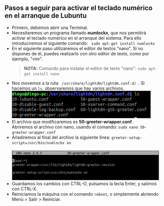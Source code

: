 <html lang="es">
<head>
    <meta charset="UTF-8">
    <meta name="description" content="Solución al lag en pantalla en Lubuntu">
    <meta name="keywords" content="lubuntu">
    <meta name="author" content="Juan Diego Mesa Álvarez";
</head>
<body>
<h2>Pasos a seguir para activar el teclado numérico en el arranque de Lubuntu</h2>
<ul>
  <li>Primero, debemos abrir una Terminal.</li>
  <li>Necesitaremos un programa llamado <strong>numlockx</strong>, que nos permitirá activar el teclado numérico 
  en el arranque del sistema. Para ello introduciremos el siguiente comando: <code> sudo apt-get install numlockx </code></li>
  <li>En el siguiente paso utilizaremos el editor de textos "nano". Si no dispones de él, puedes realizarlo con otro editor de 
  texto, como por ejemplo, "vim".</li>
   
   <blockquote>
    <p><strong>NOTA:</strong> Comando para instalar el editor de texto "nano": <code>sudo apt-get install nano </code></p>
   </blockquote>
  
  <li>Nos movemos a la ruta <code> /usr/share/lightdm/lightdm.conf.d/ </code>. Si hacemos un <code>ls</code>, observaremos que 
  hay varios archivos.</li>
  <img src="img/ls_lightdm-conf-d.png" alt="ls">
  
  <li>El archivo que modificaremos es <strong>50-greeter-wrapper.conf</strong>. <br> Abriremos el archivo con nano, usando el comando: 
    <code>sudo nano 50-greeter-wrapper.conf</code></li>
  <li>Añadiremos al final del archivo la siguiente línea: <code>greeter-setup-script=/usr/bin/numlockx on</code></li>
  <br>
   <img src="img/50-greeter-wrapper-conf.png" alt="foto_archivo_50-greeter">
  
  <li>Guardamos los cambios con CTRL-O, pulsamos la tecla Enter, y salimos con CTRL-X.</li>
  <li>Reiniciamos la máquina con el comando <code>reboot</code>, o simplemente abriendo Menú > Salir > Reiniciar. </li>
 </ul>
</body>
</html>
